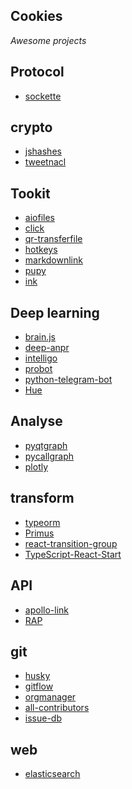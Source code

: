 ## Cookies
_Awesome projects_  

## Protocol
+ [sockette](https://github.com/lukeed/sockette)

## crypto
+ [jshashes]()
+ [tweetnacl]()

## Tookit
+ [aiofiles](https://github.com/Tinche/aiofiles)
+ [click](https://github.com/databricks/click)
+ [qr-transferfile](https://github.com/claudiodangelis/qr-filetransfer)
+ [hotkeys](https://github.com/jaywcjlove/hotkeys)
+ [markdownlink](https://github.com/DavidAnson/markdownlint)
+ [pupy](https://github.com/n1nj4sec/pupy)
+ [ink](https://github.com/vadimdemedes/ink)

## Deep learning
+ [brain.js](http://brain.js.org)
+ [deep-anpr](https://github.com/matthewearl/deep-anpr)
+ [intelligo](https://www.techstar.cloud/)
+ [probot](https://probot.github.io)
+ [python-telegram-bot](https://python-telegram-bot.org)
+ [Hue](https://github.com/UltimateHackers/hue)

## Analyse
+ [pyqtgraph](http://www.pyqtgraph.org)
+ [pycallgraph](https://github.com/gak/pycallgraph)
+ [plotly](https://plot.ly)

## transform
+ [typeorm](http://typeorm.io)
+ [Primus](http://primus.io)
+ [react-transition-group](https://github.com/reactjs/react-transition-group)
+ [TypeScript-React-Start](https://github.com/Microsoft/TypeScript-React-Starter)

## API
+ [apollo-link](https://www.apollographql.com/docs/link/)
+ [RAP](https://github.com/thx/RAP)

## git
+ [husky](https://github.com/typicode/husky)
+ [gitflow](https://github.com/nvie/gitflow)
+ [orgmanager](https://github.com/orgmanager/orgmanager)
+ [all-contributors](https://github.com/kentcdodds/all-contributors)
+ [issue-db](https://github.com/issue-db/issue-db)

## web
+ [elasticsearch](https://www.elastic.co/products/elasticsearch)




